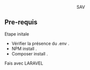 <p align="center">SAV</p>

## Pre-requis

Etape initale

- Vérifier la présence du .env .
- NPM install .
- Composer install .

Fais avec LARAVEL
